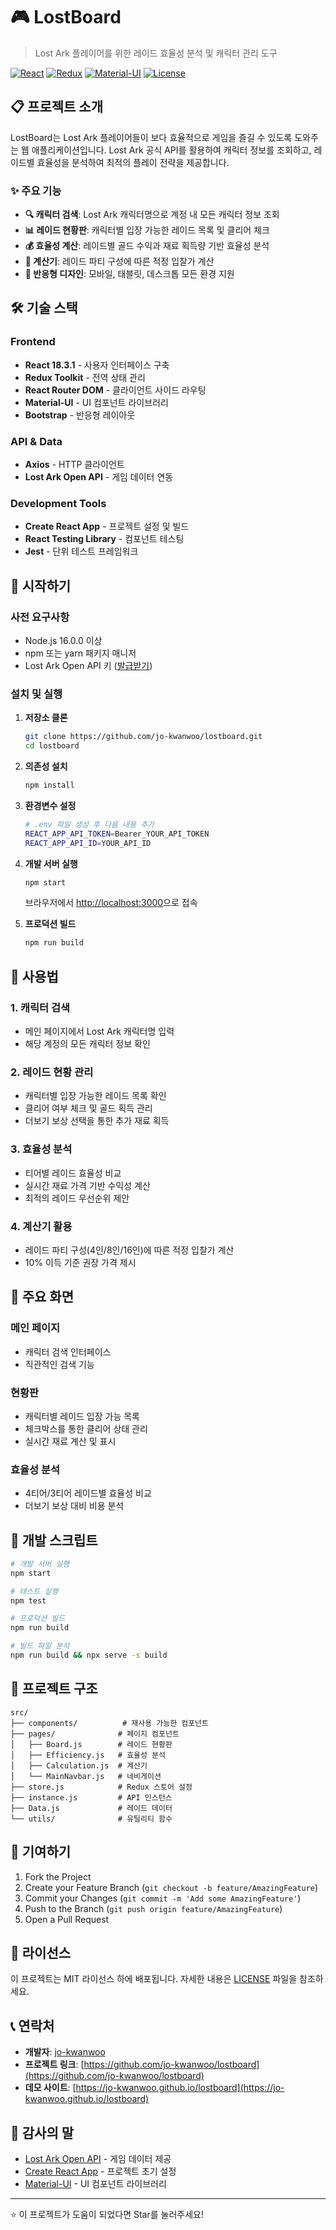 # 🎮 LostBoard

> Lost Ark 플레이어를 위한 레이드 효율성 분석 및 캐릭터 관리 도구

[![React](https://img.shields.io/badge/React-18.3.1-61DAFB?style=flat-square&logo=react)](https://reactjs.org/)
[![Redux](https://img.shields.io/badge/Redux-Toolkit-764ABC?style=flat-square&logo=redux)](https://redux-toolkit.js.org/)
[![Material-UI](https://img.shields.io/badge/Material--UI-6.3.1-0081CB?style=flat-square&logo=mui)](https://mui.com/)
[![License](https://img.shields.io/badge/License-MIT-green?style=flat-square)](LICENSE)

## 📋 프로젝트 소개

LostBoard는 Lost Ark 플레이어들이 보다 효율적으로 게임을 즐길 수 있도록 도와주는 웹 애플리케이션입니다. 
Lost Ark 공식 API를 활용하여 캐릭터 정보를 조회하고, 레이드별 효율성을 분석하여 최적의 플레이 전략을 제공합니다.

### ✨ 주요 기능

- **🔍 캐릭터 검색**: Lost Ark 캐릭터명으로 계정 내 모든 캐릭터 정보 조회
- **📊 레이드 현황판**: 캐릭터별 입장 가능한 레이드 목록 및 클리어 체크
- **💰 효율성 계산**: 레이드별 골드 수익과 재료 획득량 기반 효율성 분석
- **🧮 계산기**: 레이드 파티 구성에 따른 적정 입찰가 계산
- **📱 반응형 디자인**: 모바일, 태블릿, 데스크톱 모든 환경 지원

## 🛠 기술 스택

### Frontend
- **React 18.3.1** - 사용자 인터페이스 구축
- **Redux Toolkit** - 전역 상태 관리
- **React Router DOM** - 클라이언트 사이드 라우팅
- **Material-UI** - UI 컴포넌트 라이브러리
- **Bootstrap** - 반응형 레이아웃

### API & Data
- **Axios** - HTTP 클라이언트
- **Lost Ark Open API** - 게임 데이터 연동

### Development Tools
- **Create React App** - 프로젝트 설정 및 빌드
- **React Testing Library** - 컴포넌트 테스팅
- **Jest** - 단위 테스트 프레임워크

## 🚀 시작하기

### 사전 요구사항
- Node.js 16.0.0 이상
- npm 또는 yarn 패키지 매니저
- Lost Ark Open API 키 ([발급받기](https://developer-lostark.game.onstove.com/))

### 설치 및 실행

1. **저장소 클론**
   ```bash
   git clone https://github.com/jo-kwanwoo/lostboard.git
   cd lostboard
   ```

2. **의존성 설치**
   ```bash
   npm install
   ```

3. **환경변수 설정**
   ```bash
   # .env 파일 생성 후 다음 내용 추가
   REACT_APP_API_TOKEN=Bearer_YOUR_API_TOKEN
   REACT_APP_API_ID=YOUR_API_ID
   ```

4. **개발 서버 실행**
   ```bash
   npm start
   ```
   브라우저에서 [http://localhost:3000](http://localhost:3000)으로 접속

5. **프로덕션 빌드**
   ```bash
   npm run build
   ```

## 📱 사용법

### 1. 캐릭터 검색
- 메인 페이지에서 Lost Ark 캐릭터명 입력
- 해당 계정의 모든 캐릭터 정보 확인

### 2. 레이드 현황 관리
- 캐릭터별 입장 가능한 레이드 목록 확인
- 클리어 여부 체크 및 골드 획득 관리
- 더보기 보상 선택을 통한 추가 재료 획득

### 3. 효율성 분석
- 티어별 레이드 효율성 비교
- 실시간 재료 가격 기반 수익성 계산
- 최적의 레이드 우선순위 제안

### 4. 계산기 활용
- 레이드 파티 구성(4인/8인/16인)에 따른 적정 입찰가 계산
- 10% 이득 기준 권장 가격 제시

## 🎯 주요 화면

### 메인 페이지
- 캐릭터 검색 인터페이스
- 직관적인 검색 기능

### 현황판
- 캐릭터별 레이드 입장 가능 목록
- 체크박스를 통한 클리어 상태 관리
- 실시간 재료 계산 및 표시

### 효율성 분석
- 4티어/3티어 레이드별 효율성 비교
- 더보기 보상 대비 비용 분석

## 🔧 개발 스크립트

```bash
# 개발 서버 실행
npm start

# 테스트 실행
npm test

# 프로덕션 빌드
npm run build

# 빌드 파일 분석
npm run build && npx serve -s build
```

## 📂 프로젝트 구조

```
src/
├── components/          # 재사용 가능한 컴포넌트
├── pages/              # 페이지 컴포넌트
│   ├── Board.js        # 레이드 현황판
│   ├── Efficiency.js   # 효율성 분석
│   ├── Calculation.js  # 계산기
│   └── MainNavbar.js   # 네비게이션
├── store.js            # Redux 스토어 설정
├── instance.js         # API 인스턴스
├── Data.js             # 레이드 데이터
└── utils/              # 유틸리티 함수
```

## 🤝 기여하기

1. Fork the Project
2. Create your Feature Branch (`git checkout -b feature/AmazingFeature`)
3. Commit your Changes (`git commit -m 'Add some AmazingFeature'`)
4. Push to the Branch (`git push origin feature/AmazingFeature`)
5. Open a Pull Request

## 📄 라이선스

이 프로젝트는 MIT 라이선스 하에 배포됩니다. 자세한 내용은 [LICENSE](LICENSE) 파일을 참조하세요.

## 📞 연락처

- **개발자**: [jo-kwanwoo](https://github.com/jo-kwanwoo)
- **프로젝트 링크**: [https://github.com/jo-kwanwoo/lostboard](https://github.com/jo-kwanwoo/lostboard)
- **데모 사이트**: [https://jo-kwanwoo.github.io/lostboard](https://jo-kwanwoo.github.io/lostboard)

## 🙏 감사의 말

- [Lost Ark Open API](https://developer-lostark.game.onstove.com/) - 게임 데이터 제공
- [Create React App](https://github.com/facebook/create-react-app) - 프로젝트 초기 설정
- [Material-UI](https://mui.com/) - UI 컴포넌트 라이브러리

---

⭐ 이 프로젝트가 도움이 되었다면 Star를 눌러주세요!
